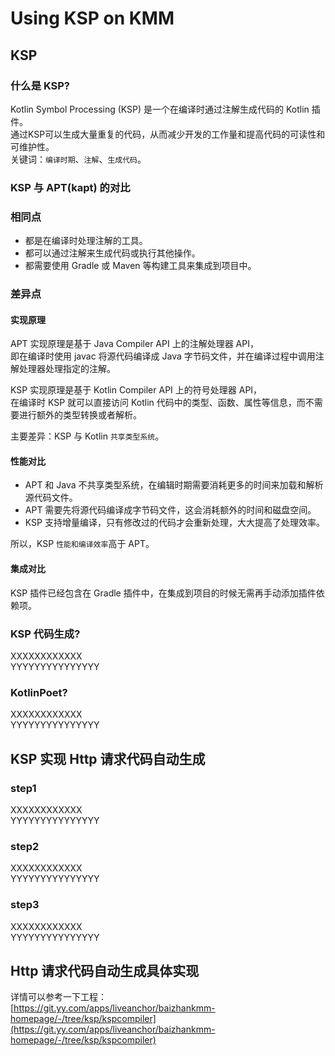 # Using KSP on KMM

## KSP

### 什么是 KSP?
Kotlin Symbol Processing (KSP) 是一个在编译时通过注解生成代码的 Kotlin 插件。<br />
通过KSP可以生成大量重复的代码，从而减少开发的工作量和提高代码的可读性和可维护性。<br />
关键词：`编译时期`、`注解`、`生成代码`。

### KSP 与 APT(kapt) 的对比

### 相同点
* 都是在编译时处理注解的工具。
* 都可以通过注解来生成代码或执行其他操作。
* 都需要使用 Gradle 或 Maven 等构建工具来集成到项目中。

### 差异点

#### 实现原理
APT 实现原理是基于 Java Compiler API 上的注解处理器 API，<br />
即在编译时使用 javac 将源代码编译成 Java 字节码文件，并在编译过程中调用注解处理器处理指定的注解。<br />

KSP 实现原理是基于 Kotlin Compiler API 上的符号处理器 API，<br />
在编译时 KSP 就可以直接访问 Kotlin 代码中的类型、函数、属性等信息，而不需要进行额外的类型转换或者解析。<br />

主要差异：KSP 与 Kotlin `共享类型系统`。

#### 性能对比
* APT 和 Java 不共享类型系统，在编辑时期需要消耗更多的时间来加载和解析源代码文件。
* APT 需要先将源代码编译成字节码文件，这会消耗额外的时间和磁盘空间。
* KSP 支持增量编译，只有修改过的代码才会重新处理，大大提高了处理效率。

所以，KSP `性能和编译效率`高于 APT。

#### 集成对比
KSP 插件已经包含在 Gradle 插件中，在集成到项目的时候无需再手动添加插件依赖项。

### KSP 代码生成?
XXXXXXXXXXXX<br />
YYYYYYYYYYYYYYY<br />

### KotlinPoet?
XXXXXXXXXXXX<br />
YYYYYYYYYYYYYYY<br />

## KSP 实现 Http 请求代码自动生成

### step1
XXXXXXXXXXXX<br />
YYYYYYYYYYYYYYY<br />

### step2
XXXXXXXXXXXX<br />
YYYYYYYYYYYYYYY<br />

### step3
XXXXXXXXXXXX<br />
YYYYYYYYYYYYYYY<br />

## Http 请求代码自动生成具体实现

详情可以参考一下工程：<br />
[https://git.yy.com/apps/liveanchor/baizhankmm-homepage/-/tree/ksp/kspcompiler](https://git.yy.com/apps/liveanchor/baizhankmm-homepage/-/tree/ksp/kspcompiler)


